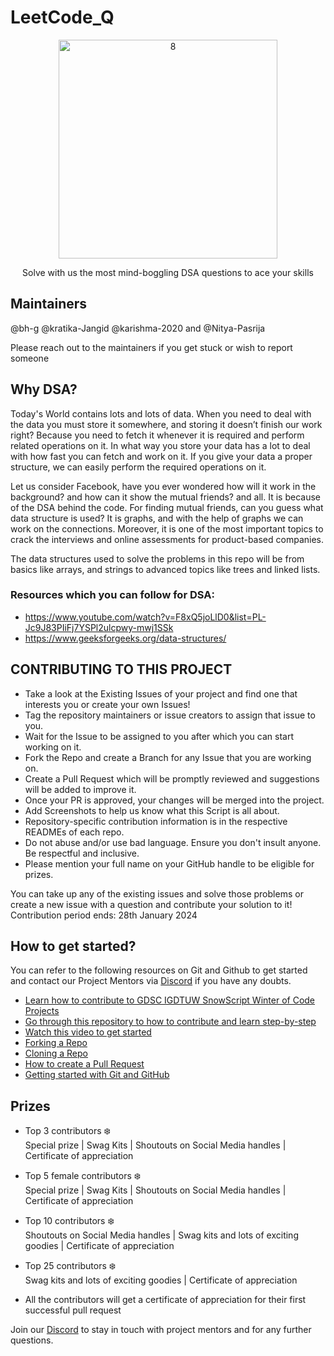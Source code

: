 # LeetCode_Q

<p align="center">
  <img src= "https://github.com/bh-g/LeetCode_Q/assets/95757762/797853a4-482e-4bd2-871a-f9b52ef266c8.jpg" alt="8" width="350"/>
</p>

<p align="center">
  Solve with us the most mind-boggling DSA questions to ace your skills
</p>

## Maintainers
@bh-g @kratika-Jangid @karishma-2020 and @Nitya-Pasrija 

Please reach out to the maintainers if you get stuck or wish to report someone

## Why DSA?
Today's World contains lots and lots of data. When you need to deal with the data you must store it somewhere, and storing it doesn’t finish our work right? Because you need to fetch it whenever it is required and perform related operations on it. In what way you store your data has a lot to deal with how fast you can fetch and work on it. If you give your data a proper structure, we can easily perform the required operations on it.

Let us consider Facebook, have you ever wondered how will it work in the background? and how can it show the mutual friends? and all. It is because of the DSA behind the code. For finding mutual friends, can you guess what data structure is used? It is graphs, and with the help of graphs we can work on the connections.
Moreover, it is one of the most important topics to crack the interviews and online assessments for product-based companies.

The data structures used to solve the problems in this repo will be from basics like arrays, and strings to advanced topics like trees and linked lists.

### Resources which you can follow for DSA:
- https://www.youtube.com/watch?v=F8xQ5joLlD0&list=PL-Jc9J83PIiFj7YSPl2ulcpwy-mwj1SSk
- https://www.geeksforgeeks.org/data-structures/


## CONTRIBUTING TO THIS PROJECT

- Take a look at the Existing Issues of your project and find one that interests you or create your own Issues!
- Tag the repository maintainers or issue creators to assign that issue to you.
- Wait for the Issue to be assigned to you after which you can start working on it.
- Fork the Repo and create a Branch for any Issue that you are working on.
- Create a Pull Request which will be promptly reviewed and suggestions will be added to improve it.
- Once your PR is approved, your changes will be merged into the project. 
- Add Screenshots to help us know what this Script is all about.
- Repository-specific contribution information is in the respective READMEs of each repo.
- Do not abuse and/or use bad language. Ensure you don't insult anyone. Be respectful and inclusive.
- Please mention your full name on your GitHub handle to be eligible for prizes.


You can take up any of the existing issues and solve those problems or create a new issue with a question and contribute your solution to it!<br/> 
Contribution period ends: 28th January 2024


## How to get started?

You can refer to the following resources on Git and Github to get started and contact our Project Mentors via [Discord](https://discord.gg/Yq2BvzEy) if you have any doubts.

- [Learn how to contribute to GDSC IGDTUW SnowScript Winter of Code Projects](https://youtu.be/cCASz-yxWkQ?si=ukvGyPN0NQCYpxd8)
- [Go through this repository to how to contribute and learn step-by-step](https://github.com/firstcontributions/first-contributions)
- [Watch this video to get started](https://youtu.be/SL5KKdmvJ1U)
- [Forking a Repo](https://help.github.com/en/github/getting-started-with-github/fork-a-repo)
- [Cloning a Repo](https://help.github.com/en/desktop/contributing-to-projects/creating-a-pull-request)
- [How to create a Pull Request](https://opensource.com/article/19/7/create-pull-request-github)
- [Getting started with Git and GitHub](https://towardsdatascience.com/getting-started-with-git-and-github-6fcd0f2d4ac6)



## Prizes 
- Top 3 contributors ❄️ <br/> 
Special prize | Swag Kits | Shoutouts on Social Media handles | Certificate of appreciation

- Top 5 female contributors ❄️ <br/>
Special prize | Swag Kits | Shoutouts on Social Media handles | Certificate of appreciation

- Top 10 contributors ❄️ <br/>
Shoutouts on Social Media handles | Swag kits and lots of exciting goodies | Certificate of appreciation

- Top 25 contributors ❄️ <br/>
Swag kits and lots of exciting goodies | Certificate of appreciation

- All the contributors will get a certificate of appreciation for their first successful pull request


Join our [Discord](https://discord.gg/Yq2BvzEy) to stay in touch with project mentors and for any further questions. 
